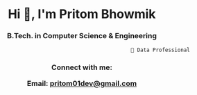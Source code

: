 <h1 align="center">Hi 👋, I'm Pritom Bhowmik</h1>
<h3 align="center"> B.Tech. in Computer Science & Engineering </h3>
                                         
                         
                         
                     
                        
                                                       🔭 Data Professional



<h3 align="center">Connect with me:
 
Email: pritom01dev@gmail.com </h3>
<p align="center">
</p>








